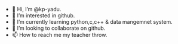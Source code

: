 - 👋 Hi, I’m @kp-yadu.
- 👀 I’m interested in github.
- 🌱 I’m currently learning python,c,c++ & data mangemnet system.
- 💞️ I’m looking to collaborate on github.
- 📫 How to reach me my teacher throw.

<!---
kp-yadu/kp-yadu is a ✨ special ✨ repository because its `README.md` (this file) appears on your GitHub profile.
You can click the Preview link to take a look at your changes.
--->
